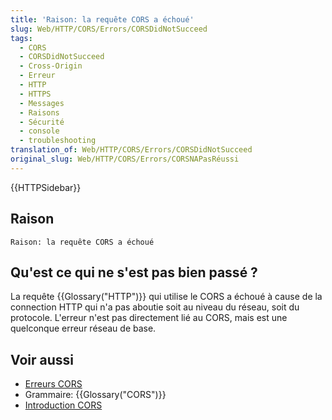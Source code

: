 ```yaml
---
title: 'Raison: la requête CORS a échoué'
slug: Web/HTTP/CORS/Errors/CORSDidNotSucceed
tags:
  - CORS
  - CORSDidNotSucceed
  - Cross-Origin
  - Erreur
  - HTTP
  - HTTPS
  - Messages
  - Raisons
  - Sécurité
  - console
  - troubleshooting
translation_of: Web/HTTP/CORS/Errors/CORSDidNotSucceed
original_slug: Web/HTTP/CORS/Errors/CORSNAPasRéussi
---
```

{{HTTPSidebar}}

## Raison

    Raison: la requête CORS a échoué

## Qu'est ce qui ne s'est pas bien passé ?

La requête {{Glossary("HTTP")}} qui utilise le CORS a échoué à cause de la connection HTTP qui n'a pas aboutie soit au niveau du réseau, soit du protocole. L'erreur n'est pas directement lié au CORS, mais est une quelconque erreur réseau de base.

## Voir aussi

- [Erreurs CORS](/en-US/docs/Web/HTTP/CORS/Errors)
- Grammaire: {{Glossary("CORS")}}
- [Introduction CORS](/en-US/docs/Web/HTTP/CORS)
